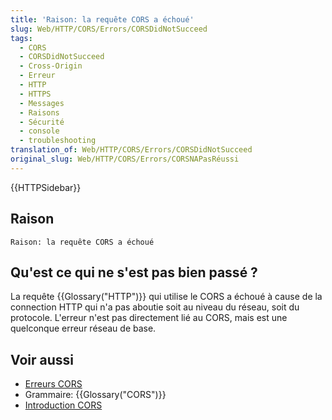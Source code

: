 ```yaml
---
title: 'Raison: la requête CORS a échoué'
slug: Web/HTTP/CORS/Errors/CORSDidNotSucceed
tags:
  - CORS
  - CORSDidNotSucceed
  - Cross-Origin
  - Erreur
  - HTTP
  - HTTPS
  - Messages
  - Raisons
  - Sécurité
  - console
  - troubleshooting
translation_of: Web/HTTP/CORS/Errors/CORSDidNotSucceed
original_slug: Web/HTTP/CORS/Errors/CORSNAPasRéussi
---
```

{{HTTPSidebar}}

## Raison

    Raison: la requête CORS a échoué

## Qu'est ce qui ne s'est pas bien passé ?

La requête {{Glossary("HTTP")}} qui utilise le CORS a échoué à cause de la connection HTTP qui n'a pas aboutie soit au niveau du réseau, soit du protocole. L'erreur n'est pas directement lié au CORS, mais est une quelconque erreur réseau de base.

## Voir aussi

- [Erreurs CORS](/en-US/docs/Web/HTTP/CORS/Errors)
- Grammaire: {{Glossary("CORS")}}
- [Introduction CORS](/en-US/docs/Web/HTTP/CORS)
